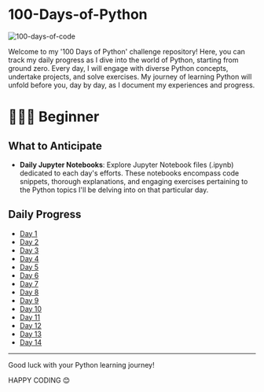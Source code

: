 # 100-Days-of-Python
![100-days-of-code](https://user-images.githubusercontent.com/98851253/155425637-9ac7250e-52a3-429a-a679-ac619f5ff6ea.gif)

Welcome to my '100 Days of Python' challenge repository! Here, you can track my daily progress as I dive into the world of Python, starting from ground zero. Every day, I will engage with diverse Python concepts, undertake projects, and solve exercises. My journey of learning Python will unfold before you, day by day, as I document my experiences and progress.

# 👨🏻‍🎓 Beginner
## What to Anticipate

- **Daily Jupyter Notebooks**: 
Explore Jupyter Notebook files (.ipynb) dedicated to each day's efforts. These notebooks encompass code snippets, thorough explanations, and engaging exercises pertaining to the Python topics I'll be delving into on that particular day.

## Daily Progress

- [Day 1](https://github.com/Tanwar-12/100-Days-of-Python-/blob/main/Day%201%20-%20Basics%20_of%20_Python.ipynb)
- [Day 2](https://github.com/Tanwar-12/100-Days-of-Python-/blob/main/Day2%20-%20Operators%20in%20Python..ipynb)
- [Day 3](https://github.com/Tanwar-12/100-Days-of-Python-/blob/main/Day%203%20-%20Python%20IF%20Else%20.ipynb)
- [Day 4](https://github.com/Tanwar-12/100-Days-of-Python-/blob/main/Day%204%20-Functions.ipynb)
- [Day 5](https://github.com/Tanwar-12/100-Days-of-Python-/blob/main/Day%205-%20Loops.ipynb)
- [Day 6](https://github.com/Tanwar-12/100-Days-of-Python-/blob/main/Day%206%20-%20Array.ipynb)
- [Day 7](https://github.com/Tanwar-12/100-Days-of-Python-/blob/main/Day%207-%20Classes%20%26%20Objects.ipynb)
- [Day 8](https://github.com/Tanwar-12/100-Days-of-Python-/blob/main/Day%207-%20Inheritance.ipynb)
- [Day 9](https://github.com/Tanwar-12/100-Days-of-Python-/blob/main/Day%209-%20Polymorphism.ipynb)
- [Day 10](https://github.com/Tanwar-12/100-Days-of-Python-/blob/main/Day%2010%20-Encapsulation.ipynb)
- [Day 11](https://github.com/Tanwar-12/100-Days-of-Python-/blob/main/Day%2011%20-%20Modules.ipynb)
- [Day 12](https://github.com/Tanwar-12/100-Days-of-Python-/blob/main/Day%2012-%20Python%20DateTime.ipynb)
- [Day 13](https://github.com/Tanwar-12/100-Days-of-Python-/blob/main/Day%2013%20-%20Python%20Maths.ipynb)
- [Day 14](https://github.com/Tanwar-12/100-Days-of-Python-/blob/main/Day%2014%20-%20Python%20JSON.ipynb)



---
 Good luck with your Python learning journey!

HAPPY CODING 😊
